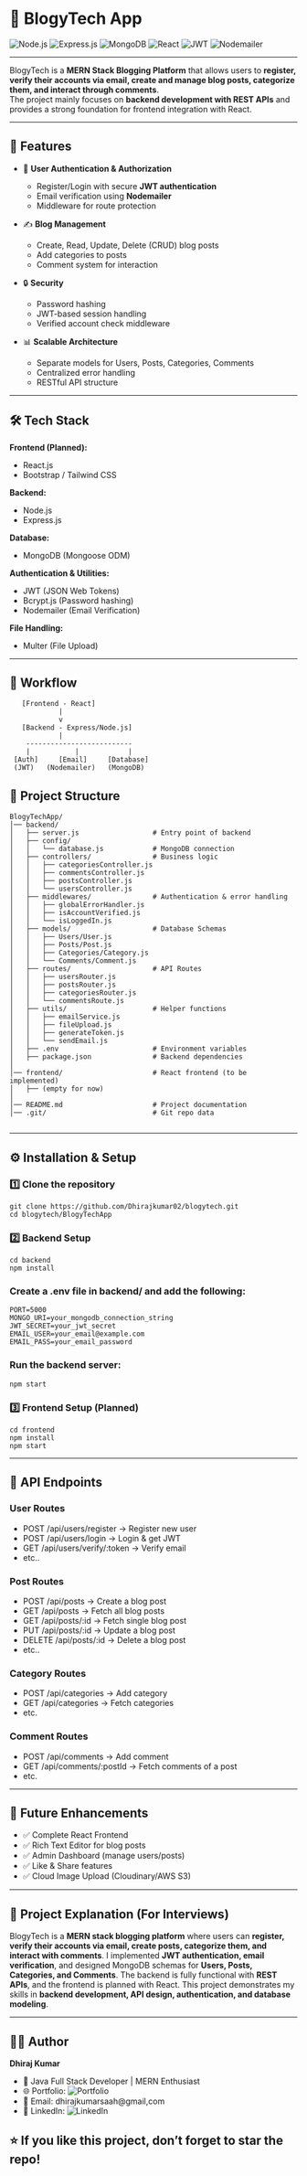 # 📝 BlogyTech App

![Node.js](https://img.shields.io/badge/Node.js-339933?style=for-the-badge&logo=node.js&logoColor=white)
![Express.js](https://img.shields.io/badge/Express.js-000000?style=for-the-badge&logo=express&logoColor=white)
![MongoDB](https://img.shields.io/badge/MongoDB-4EA94B?style=for-the-badge&logo=mongodb&logoColor=white)
![React](https://img.shields.io/badge/React-20232A?style=for-the-badge&logo=react&logoColor=61DAFB)
![JWT](https://img.shields.io/badge/JWT-000000?style=for-the-badge&logo=jsonwebtokens&logoColor=white)
![Nodemailer](https://img.shields.io/badge/Nodemailer-0072C6?style=for-the-badge&logo=gmail&logoColor=white)

---

BlogyTech is a **MERN Stack Blogging Platform** that allows users to **register, verify their accounts via email, create and manage blog posts, categorize them, and interact through comments**.  
The project mainly focuses on **backend development with REST APIs** and provides a strong foundation for frontend integration with React.


---

## 🚀 Features

- 👤 **User Authentication & Authorization**
  - Register/Login with secure **JWT authentication**
  - Email verification using **Nodemailer**
  - Middleware for route protection

- ✍️ **Blog Management**
  - Create, Read, Update, Delete (CRUD) blog posts
  - Add categories to posts
  - Comment system for interaction

- 🔒 **Security**
  - Password hashing
  - JWT-based session handling
  - Verified account check middleware

- 📊 **Scalable Architecture**
  - Separate models for Users, Posts, Categories, Comments
  - Centralized error handling
  - RESTful API structure

---

## 🛠️ Tech Stack

**Frontend (Planned):**
- React.js
- Bootstrap / Tailwind CSS

**Backend:**
- Node.js
- Express.js

**Database:**
- MongoDB (Mongoose ODM)

**Authentication & Utilities:**
- JWT (JSON Web Tokens)
- Bcrypt.js (Password hashing)
- Nodemailer (Email Verification)

**File Handling:**
- Multer (File Upload)

---

## 🔄 Workflow

```
   [Frontend - React] 
            |
            v
   [Backend - Express/Node.js]
            |
    --------------------------
    |           |            |
 [Auth]     [Email]     [Database]
 (JWT)   (Nodemailer)   (MongoDB)

```

 ## 📂 Project Structure
```
BlogyTechApp/
│── backend/
│   ├── server.js                  # Entry point of backend
│   ├── config/
│   │   └── database.js            # MongoDB connection
│   ├── controllers/               # Business logic
│   │   ├── categoriesController.js
│   │   ├── commentsController.js
│   │   ├── postsController.js
│   │   └── usersController.js
│   ├── middlewares/               # Authentication & error handling
│   │   ├── globalErrorHandler.js
│   │   ├── isAccountVerified.js
│   │   └── isLoggedIn.js
│   ├── models/                    # Database Schemas
│   │   ├── Users/User.js
│   │   ├── Posts/Post.js
│   │   ├── Categories/Category.js
│   │   └── Comments/Comment.js
│   ├── routes/                    # API Routes
│   │   ├── usersRouter.js
│   │   ├── postsRouter.js
│   │   ├── categoriesRouter.js
│   │   └── commentsRoute.js
│   ├── utils/                     # Helper functions
│   │   ├── emailService.js
│   │   ├── fileUpload.js
│   │   ├── generateToken.js
│   │   └── sendEmail.js
│   ├── .env                       # Environment variables
│   ├── package.json               # Backend dependencies
│
│── frontend/                      # React frontend (to be implemented)
│   ├── (empty for now)
│
│── README.md                      # Project documentation
│── .git/                          # Git repo data


```
---
## ⚙️ Installation & Setup
### 1️⃣ Clone the repository
```
git clone https://github.com/Dhirajkumar02/blogytech.git
cd blogytech/BlogyTechApp
```
### 2️⃣ Backend Setup
```
cd backend
npm install
```

### Create a .env file in backend/ and add the following:
```
PORT=5000
MONGO_URI=your_mongodb_connection_string
JWT_SECRET=your_jwt_secret
EMAIL_USER=your_email@example.com
EMAIL_PASS=your_email_password
```
### Run the backend server:
```
npm start
```
### 3️⃣ Frontend Setup (Planned)
```
cd frontend
npm install
npm start
```
---
## 📌 API Endpoints
### User Routes

- POST /api/users/register → Register new user
- POST /api/users/login → Login & get JWT
- GET /api/users/verify/:token → Verify email
- etc..

### Post Routes

- POST /api/posts → Create a blog post
- GET /api/posts → Fetch all blog posts
- GET /api/posts/:id → Fetch single blog post
- PUT /api/posts/:id → Update a blog post
- DELETE /api/posts/:id → Delete a blog post
- etc..

### Category Routes

- POST /api/categories → Add category
- GET /api/categories → Fetch categories
- etc.

### Comment Routes

- POST /api/comments → Add comment
- GET /api/comments/:postId → Fetch comments of a post
- etc.

---

## 🚀 Future Enhancements

- ✅ Complete React Frontend
- ✅ Rich Text Editor for blog posts
- ✅ Admin Dashboard (manage users/posts)
- ✅ Like & Share features
- ✅ Cloud Image Upload (Cloudinary/AWS S3)
  
---
## 📖 Project Explanation (For Interviews)

BlogyTech is a **MERN stack blogging platform** where users can **register, verify their accounts via email, create posts, categorize them, and interact with comments**.
I implemented **JWT authentication, email verification**, and designed MongoDB schemas for **Users, Posts, Categories, and Comments**. The backend is fully functional with **REST APIs**, and the frontend is planned with React.
This project demonstrates my skills in **backend development, API design, authentication, and database modeling**.

---
## 👨‍💻 Author

**Dhiraj Kumar**
- 💼 Java Full Stack Developer | MERN Enthusiast
- 🌐 Portfolio: ![Portfolio](https://dhirajkumar02.github.io/My-Portfolio/)
- 📧 Email: dhirajkumarsaah@gmail,com
- 🔗 LinkedIn: ![LinkedIn](https://www.linkedin.com/in/dhirajkumar02/)

## ⭐ If you like this project, don’t forget to star the repo!



